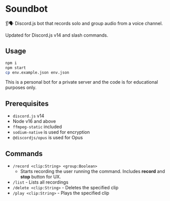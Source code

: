# Soundbot

👂🗣 Discord.js bot that records solo and group audio from a voice channel.

Updated for Discord.js v14 and slash commands.

## Usage

```bash
npm i
npm start
cp env.example.json env.json
```

This is a personal bot for a private server and the code is for educational purposes only.

## Prerequisites

* `discord.js` v14
* Node v16 and above
* `ffmpeg-static` included
* `sodium-native` is used for encryption
* `@discordjs/opus` is used for Opus

## Commands

* `/record <clip:String> <group:Boolean>`
  * Starts recording the user running the command. Includes **record** and **stop** button for UX.
* `/list` - Lists all recordings
* `/delete <clip:String>` - Deletes the specified clip
* `/play <clip:String>` - Plays the specified clip
